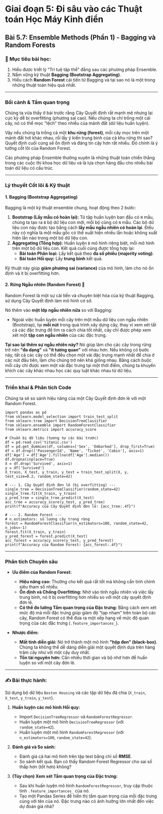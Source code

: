 # Giai đoạn 5: Đi sâu vào các Thuật toán Học Máy Kinh điển
## Bài 5.7: Ensemble Methods (Phần 1) - Bagging và Random Forests

### **🎯 Mục tiêu bài học:**
1.  Hiểu được triết lý "Trí tuệ tập thể" đằng sau các phương pháp Ensemble.
2.  Nắm vững kỹ thuật **Bagging (Bootstrap Aggregating)**.
3.  Hiểu cách **Random Forest** cải tiến từ Bagging và tại sao nó là một trong những thuật toán hiệu quả nhất.

---

### **Bối cảnh & Tầm quan trọng**

Chúng ta vừa thấy ở bài trước rằng Cây Quyết định rất mạnh mẽ nhưng lại cực kỳ dễ bị overfitting (phương sai cao). Nếu chúng ta chỉ trồng một cái cây, nó có thể mọc "lệch" theo nhiễu của mảnh đất (dữ liệu huấn luyện).

Vậy nếu chúng ta trồng cả một **khu rừng (forest)**, mỗi cây mọc trên một mảnh đất hơi khác nhau, rồi lấy ý kiến trung bình của cả khu rừng thì sao? Quyết định cuối cùng sẽ ổn định và đáng tin cậy hơn rất nhiều. Đó chính là ý tưởng cốt lõi của Random Forest.

Các phương pháp Ensemble thường xuyên là những thuật toán chiến thắng trong các cuộc thi khoa học dữ liệu và là lựa chọn hàng đầu cho nhiều bài toán dữ liệu có cấu trúc.

---

### **Lý thuyết Cốt lõi & Kỹ thuật**

#### **1. Bagging (Bootstrap Aggregating)**

Bagging là một kỹ thuật ensemble chung, hoạt động theo 2 bước:

1.  **Bootstrap (Lấy mẫu có hoàn lại):** Từ tập huấn luyện ban đầu có `N` mẫu, chúng ta tạo ra `B` bộ dữ liệu con mới, mỗi bộ cũng có `N` mẫu. Các bộ dữ liệu con này được tạo bằng cách **lấy mẫu ngẫu nhiên có hoàn lại**. Điều này có nghĩa là một mẫu gốc có thể xuất hiện nhiều lần hoặc không xuất hiện lần nào trong một bộ dữ liệu con.
2.  **Aggregating (Tổng hợp):** Huấn luyện `B` mô hình riêng biệt, mỗi mô hình trên một bộ dữ liệu con. Kết quả cuối cùng được tổng hợp lại:
    * **Bài toán Phân loại:** Lấy kết quả theo **đa số phiếu (majority voting)**.
    * **Bài toán Hồi quy:** Lấy **trung bình** kết quả.

Kỹ thuật này giúp **giảm phương sai (variance)** của mô hình, làm cho nó ổn định và ít bị overfitting hơn.

#### **2. Rừng Ngẫu nhiên (Random Forest) 🌳**

Random Forest là một sự cải tiến và chuyên biệt hóa của kỹ thuật Bagging, sử dụng Cây Quyết định làm mô hình cơ sở.

Nó thêm vào **một lớp ngẫu nhiên nữa** so với Bagging:
* Ngoài việc huấn luyện mỗi cây trên một mẫu dữ liệu con ngẫu nhiên (Bootstrap), tại **mỗi nút** trong quá trình xây dựng cây, thay vì xem xét tất cả các đặc trưng để tìm ra cách chia tốt nhất, cây chỉ được phép xem xét một **tập con ngẫu nhiên** của các đặc trưng.

**Tại sao lại thêm sự ngẫu nhiên này?**
Nó giúp làm cho các cây trong rừng trở nên **"đa dạng"** và **"ít tương quan"** với nhau hơn. Nếu không có bước này, tất cả các cây có thể đều chọn một vài đặc trưng mạnh nhất để chia ở các nút đầu tiên, làm cho chúng trở nên khá giống nhau. Bằng cách buộc mỗi cây chỉ được xem một vài đặc trưng tại một thời điểm, chúng ta khuyến khích các cây khác nhau học các quy luật khác nhau từ dữ liệu.

---

### **Triển khai & Phân tích Code**

Chúng ta sẽ so sánh hiệu năng của một Cây Quyết định đơn lẻ với một Random Forest.

    import pandas as pd
    from sklearn.model_selection import train_test_split
    from sklearn.tree import DecisionTreeClassifier
    from sklearn.ensemble import RandomForestClassifier
    from sklearn.metrics import accuracy_score

    # Chuẩn bị dữ liệu (tương tự các bài trước)
    df = pd.read_csv('titanic.csv')
    df = pd.get_dummies(df, columns=['Sex', 'Embarked'], drop_first=True)
    df = df.drop(['PassengerId', 'Name', 'Ticket', 'Cabin'], axis=1)
    df['Age'] = df['Age'].fillna(df['Age'].median())
    df.dropna(inplace=True)
    X = df.drop('Survived', axis=1)
    y = df['Survived']
    X_train, X_test, y_train, y_test = train_test_split(X, y, test_size=0.2, random_state=42)

    # --- 1. Cây Quyết định đơn lẻ (bị overfitting) ---
    single_tree = DecisionTreeClassifier(random_state=42)
    single_tree.fit(X_train, y_train)
    y_pred_tree = single_tree.predict(X_test)
    acc_tree = accuracy_score(y_test, y_pred_tree)
    print(f"Accuracy của Cây Quyết định đơn lẻ: {acc_tree:.4f}")

    # --- 2. Random Forest ---
    # n_estimators: số lượng cây trong rừng
    forest = RandomForestClassifier(n_estimators=100, random_state=42, n_jobs=-1)
    forest.fit(X_train, y_train)
    y_pred_forest = forest.predict(X_test)
    acc_forest = accuracy_score(y_test, y_pred_forest)
    print(f"Accuracy của Random Forest: {acc_forest:.4f}")

---

### **Phân tích Chuyên sâu**

* **Ưu điểm của Random Forest:**
    * **Hiệu năng cao:** Thường cho kết quả rất tốt mà không cần tinh chỉnh siêu tham số nhiều.
    * **Ổn định và Chống Overfitting:** Nhờ vào tính ngẫu nhiên và việc lấy trung bình, nó ít bị overfitting hơn nhiều so với một cây quyết định đơn lẻ.
    * **Có thể đo lường Tầm quan trọng của Đặc trưng:** Bằng cách xem xét mức độ mà mỗi đặc trưng giúp giảm độ "tạp nham" trên toàn bộ các cây, Random Forest có thể đưa ra một xếp hạng về mức độ quan trọng của các đặc trưng (`.feature_importances_`).

* **Nhược điểm:**
    * **Mất tính diễn giải:** Nó trở thành một mô hình **"hộp đen" (black-box)**. Chúng ta không thể dễ dàng diễn giải một quyết định dựa trên hàng trăm cây như với một cây duy nhất.
    * **Tốn tài nguyên hơn:** Cần nhiều thời gian và bộ nhớ hơn để huấn luyện so với một cây đơn lẻ.

---

### **✍️ Bài thực hành:**

Sử dụng bộ dữ liệu `Boston Housing` và các tập dữ liệu đã chia (`X_train`, `X_test`, `y_train`, `y_test`).

1.  **Huấn luyện các mô hình Hồi quy:**
    * Import `DecisionTreeRegressor` và `RandomForestRegressor`.
    * Huấn luyện một mô hình `DecisionTreeRegressor` (với `random_state=42`).
    * Huấn luyện một mô hình `RandomForestRegressor` (với `n_estimators=100`, `random_state=42`).

2.  **Đánh giá và So sánh:**
    * Đánh giá cả hai mô hình trên tập test bằng chỉ số **RMSE**.
    * So sánh kết quả. Bạn có thấy Random Forest Regressor cho sai số thấp hơn (tốt hơn) không?

3.  **(Tùy chọn) Xem xét Tầm quan trọng của Đặc trưng:**
    * Sau khi huấn luyện mô hình `RandomForestRegressor`, truy cập thuộc tính `.feature_importances_` của nó.
    * Tạo một Pandas Series để hiển thị tầm quan trọng của mỗi đặc trưng cùng với tên của nó. Đặc trưng nào có ảnh hưởng lớn nhất đến việc dự đoán giá nhà?